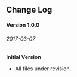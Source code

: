 ## Change Log

#### Version 1.0.0
###### 2017-03-07

**Initial Version**

* All files under revision.
